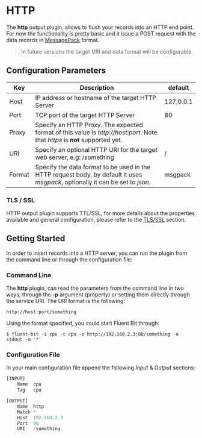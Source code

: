 # HTTP

The __http__ output plugin, allows to flush your records into an HTTP end point. For now the functionality is pretty basic and it issue a POST request with the data records in [MessagePack](http://msgpack.org) format.

> In future versions the target URI and data format will be configurable.

## Configuration Parameters

| Key         | Description          | default           |
|-------------|----------------------|-------------------|
| Host        | IP address or hostname of the target HTTP Server | 127.0.0.1 |
| Port        | TCP port of the target HTTP Server | 80 |
| Proxy       | Specify an HTTP Proxy. The expected format of this value is _http://host:port_. Note that _https_ is __not__ supported yet. ||
| URI         | Specify an optional HTTP URI for the target web server, e.g: /something  | / |
| Format      | Specify the data format to be used in the HTTP request body, by default it uses _msgpack_, optionally it can be set to _json_. | msgpack |

### TLS / SSL

HTTP output plugin supports TTL/SSL, for more details about the properties available and general configuration, please refer to the [TLS/SSL](../getting_started/tls_ssl.md) section.

## Getting Started

In order to insert records into a HTTP server, you can run the plugin from the command line or through the configuration file:

### Command Line

The __http__ plugin, can read the parameters from the command line in two ways, through the __-p__ argument (property) or setting them directly through the service URI. The URI format is the following:

```
http://host:port/something
```

Using the format specified, you could start Fluent Bit through:

```
$ fluent-bit -i cpu -t cpu -o http://192.168.2.3:80/something -o stdout -m '*'
```

### Configuration File

In your main configuration file append the following _Input_ & _Output_ sections:

```Python
[INPUT]
    Name  cpu
    Tag   cpu

[OUTPUT]
    Name  http
    Match *
    Host  192.168.2.3
    Port  80
    URI   /something
```
